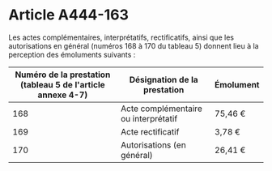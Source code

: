 # Article A444-163

Les actes complémentaires, interprétatifs, rectificatifs, ainsi que les autorisations en général (numéros 168 à 170 du tableau 5) donnent lieu à la perception des émoluments suivants :

|  Numéro de la prestation (tableau 5 de l'article annexe 4-7) |  Désignation de la prestation |  Émolument |
| --- | --- | --- |
|  168 |  Acte complémentaire ou interprétatif |  75,46 € |
|  169 |  Acte rectificatif |  3,78 € |
|  170 |  Autorisations (en général) |  26,41 € |
